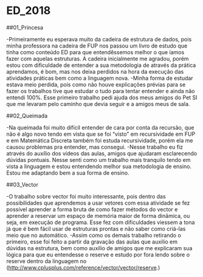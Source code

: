 # ED_2018

##01_Princesa

-Primeiramente eu esperava muito da cadeira de estrutura de dados, pois minha professora na cadeira de FUP nos passou um livro de estudo que tinha como conteúdo ED para que entendêssemos melhor o que íamos fazer com aquelas estruturas. A cadeira inicialmente me agradou, porém estou com dificuldade de entender a sua metodologia de através da prática aprendamos, é bom, mas nos deixa perdidos na hora da execução das atividades práticas bem como a linguagem nova. 
-Minha forma de estudar estava meio perdida, pois como não houve explicações prévias para se fazer os trabalhos tive que estudar o tudo para tentar entender e ainda não entendi 100%. Esse primeiro trabalho pedi ajuda dos meus amigos do Pet SI que me levaram pelo caminho que devia seguir e a amigos meus de sala.

##02_Queimada

-Na queimada foi muito difícil entender de cara por conta da recursão, que não é algo novo tendo em vista que se foi “visto” em recursividade em FUP e em Matemática Discreta também foi estuda recursividade, porém ela me causou problemas pra entender, mas consegui. 
-Nesse trabalho eu fiz através do auxílio dos vídeos das aulas, amigos que ajudaram esclarecendo dúvidas pontuais. Nesse senti como um trabalho mais tranquilo tendo em vista a linguagem e estou entendendo melhor sua metodologia de ensino. Estou me adaptando bem a sua forma de ensino.

##03_Vector

-O trabalho sobre vector foi muito interessante, pois dentro das possibilidades que aprendemos a usar vetores com essa atividade se fez possível aprender a forma bruta de como fazer métodos do vector e aprender a reservar um espaço de memória maior de forma dinâmica, ou seja, em execução de programa. Esse fez com dificuldades viessem a tona já que é bem fácil usar de estruturas prontas e não saber como criá-las meio que no automático. 
-Assim como os demais trabalho retirando o primeiro, esse foi feito a partir da gravação das aulas que auxilio em dúvidas na estrutura, bem como auxílio de amigos que me explicaram sua lógica para que eu entendesse o reserve e estudo por fora lendo sobre o reserve dentro da linguagem no (http://www.cplusplus.com/reference/vector/vector/reserve.) 
